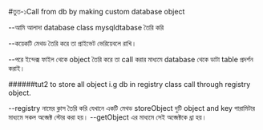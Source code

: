 #তুত-১Call from db by making custom database object

--আমি আলাদা database class mysqldtabase তৈরি করি

--কয়েকটি মেথড তৈরি করে তা প্রাইভেট ভেরিয়েবলে রাখি।

--পরে ইন্দেক্স ফাইল থেকে object তৈরি করে তা call করার মাধ্যমে database থেকে ডাটা table প্রদর্শন করাই।

######tut2 to store all object i.g db in registry class call through registry object.

  --registry নামের ক্লাস তৈরি করি যেখানে একটি মেথড  storeObject দুটি object and key পারামিটার
  মাধ্যমে সকল অব্জেক্ট স্টোর করা হয়।
  --getObject এর মাধ্যমে সেই অব্জেক্টকে ধ্রা হয়।
